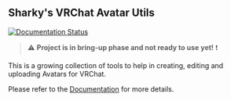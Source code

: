 ## Sharky's VRChat Avatar Utils

[![Documentation Status](https://readthedocs.org/projects/sharkys-vrc-avatar-utils/badge/?version=latest)](https://sharkys-vrc-avatar-utils.readthedocs.io/en/latest/?badge=latest)

> ⚠ **Project is in bring-up phase and not ready to use yet!** ❗

This is a growing collection of tools to help in creating, editing and uploading Avatars for VRChat.

Please refer to the [Documentation](Documentation~/index.md) for more details.
